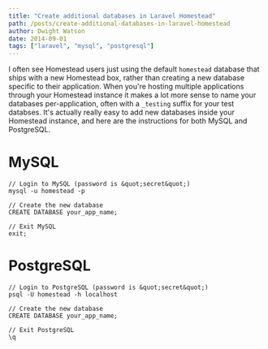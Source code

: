 ```yaml
---
title: "Create additional databases in Laravel Homestead"
path: /posts/create-additional-databases-in-laravel-homestead
author: Dwight Watson
date: 2014-09-01
tags: ["laravel", "mysql", "postgresql"]
---
```


I often see Homestead users just using the default `homestead` database that ships with a new Homestead box, rather than creating a new database specific to their application. When you&#039;re hosting multiple applications through your Homestead instance it makes a lot more sense to name your databases per-application, often with a `_testing` suffix for your test databses. It&#039;s actually really easy to add new databases inside your Homestead instance, and here are the instructions for both MySQL and PostgreSQL.

# MySQL

	// Login to MySQL (password is &quot;secret&quot;)
	mysql -u homestead -p
	
	// Create the new database
	CREATE DATABASE your_app_name;
	
	// Exit MySQL
	exit;

# PostgreSQL

	// Login to PostgreSQL (password is &quot;secret&quot;)
	psql -U homestead -h localhost
	
	// Create the new database
	CREATE DATABASE your_app_name;
	
	// Exit PostgreSQL
	\q
